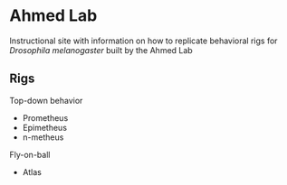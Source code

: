 # Ahmed Lab

Instructional site with information on how to replicate behavioral rigs for *Drosophila melanogaster* built by the Ahmed Lab

## Rigs
Top-down behavior
- Prometheus
- Epimetheus
- n-metheus

Fly-on-ball
- Atlas
